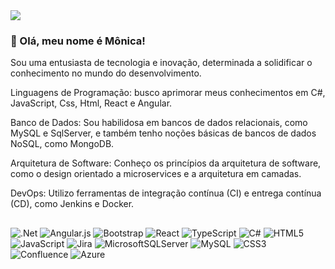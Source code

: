  <a href="https://github.com/monica88lima?tab=repositories">
    <img src="https://img.shields.io/static/v1?label=Overview&message=MonicaLima&color=f8efd4&style=for-the-badge&logo=GitHub">
  </a>

### 🤎 Olá, meu nome é <strong>Mônica!</strong>
Sou uma entusiasta de tecnologia e inovação, determinada a solidificar o conhecimento no mundo do desenvolvimento.

Linguagens de Programação: busco aprimorar meus conhecimentos em C#, JavaScript, Css, Html, React e Angular.

Banco de Dados: Sou habilidosa em bancos de dados relacionais, como MySQL e SqlServer, e também tenho noções básicas de bancos de dados NoSQL, como MongoDB.

Arquitetura de Software: Conheço os princípios da arquitetura de software, como o design orientado a microservices e a arquitetura em camadas.

DevOps: Utilizo ferramentas de integração contínua (CI) e entrega contínua (CD), como Jenkins e Docker.
##


![.Net](https://img.shields.io/badge/.NET-5C2D91?style=for-the-badge&logo=.net&logoColor=white)   ![Angular.js](https://img.shields.io/badge/angular.js-%23E23237.svg?style=for-the-badge&logo=angularjs&logoColor=white)
![Bootstrap](https://img.shields.io/badge/bootstrap-%238511FA.svg?style=for-the-badge&logo=bootstrap&logoColor=white)  ![React](https://img.shields.io/badge/react-%2320232a.svg?style=for-the-badge&logo=react&logoColor=%2361DAFB)
![TypeScript](https://img.shields.io/badge/typescript-%23007ACC.svg?style=for-the-badge&logo=typescript&logoColor=white) 	![C#](https://img.shields.io/badge/c%23-%23239120.svg?style=for-the-badge&logo=csharp&logoColor=white)
![HTML5](https://img.shields.io/badge/html5-%23E34F26.svg?style=for-the-badge&logo=html5&logoColor=white) ![JavaScript](https://img.shields.io/badge/javascript-%23323330.svg?style=for-the-badge&logo=javascript&logoColor=%23F7DF1E)
![Jira](https://img.shields.io/badge/jira-%230A0FFF.svg?style=for-the-badge&logo=jira&logoColor=white) ![MicrosoftSQLServer](https://img.shields.io/badge/Microsoft%20SQL%20Server-CC2927?style=for-the-badge&logo=microsoft%20sql%20server&logoColor=white)
![MySQL](https://img.shields.io/badge/mysql-4479A1.svg?style=for-the-badge&logo=mysql&logoColor=white) ![CSS3](https://img.shields.io/badge/css3-%231572B6.svg?style=for-the-badge&logo=css3&logoColor=white)
![Confluence](https://img.shields.io/badge/confluence-%23172BF4.svg?style=for-the-badge&logo=confluence&logoColor=white) ![Azure](https://img.shields.io/badge/azure-%230072C6.svg?style=for-the-badge&logo=microsoftazure&logoColor=white)
  














